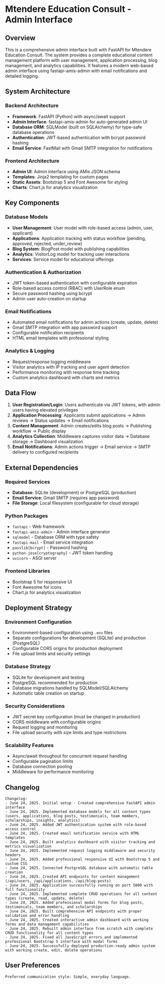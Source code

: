 # Mtendere Education Consult - Admin Interface

## Overview

This is a comprehensive admin interface built with FastAPI for Mtendere Education Consult. The system provides a complete educational content management platform with user management, application processing, blog management, and analytics capabilities. It features a modern web-based admin interface using fastapi-amis-admin with email notifications and detailed logging.

## System Architecture

### Backend Architecture
- **Framework**: FastAPI (Python) with async/await support
- **Admin Interface**: fastapi-amis-admin for auto-generated admin UI
- **Database ORM**: SQLModel (built on SQLAlchemy) for type-safe database operations
- **Authentication**: JWT-based authentication with bcrypt password hashing
- **Email Service**: FastMail with Gmail SMTP integration for notifications

### Frontend Architecture
- **Admin UI**: Admin interface using AMis JSON schema
- **Templates**: Jinja2 templating for custom pages
- **Static Assets**: Bootstrap 5 and Font Awesome for styling
- **Charts**: Chart.js for analytics visualization

## Key Components

### Database Models
- **User Management**: User model with role-based access (admin, user, applicant)
- **Applications**: Application tracking with status workflow (pending, approved, rejected, under_review)
- **Blog System**: BlogPost model with publishing capabilities
- **Analytics**: VisitorLog model for tracking user interactions
- **Services**: Service model for educational offerings

### Authentication & Authorization
- JWT token-based authentication with configurable expiration
- Role-based access control (RBAC) with UserRole enum
- Secure password hashing using bcrypt
- Admin user auto-creation on startup

### Email Notifications
- Automated email notifications for admin actions (create, update, delete)
- Gmail SMTP integration with app password support
- Configurable notification recipients
- HTML email templates with professional styling

### Analytics & Logging
- Request/response logging middleware
- Visitor analytics with IP tracking and user agent detection
- Performance monitoring with response time tracking
- Custom analytics dashboard with charts and metrics

## Data Flow

1. **User Registration/Login**: Users authenticate via JWT tokens, with admin users having elevated privileges
2. **Application Processing**: Applicants submit applications → Admin reviews → Status updates → Email notifications
3. **Content Management**: Admin creates/edits blog posts → Publishing workflow → Public display
4. **Analytics Collection**: Middleware captures visitor data → Database storage → Dashboard visualization
5. **Email Notifications**: Admin actions trigger → Email service → SMTP delivery to configured recipients

## External Dependencies

### Required Services
- **Database**: SQLite (development) or PostgreSQL (production)
- **Email Service**: Gmail SMTP (requires app password)
- **File Storage**: Local filesystem (configurable for cloud storage)

### Python Packages
- `fastapi` - Web framework
- `fastapi-amis-admin` - Admin interface generator
- `sqlmodel` - Database ORM with type safety
- `fastapi-mail` - Email service integration
- `passlib[bcrypt]` - Password hashing
- `python-jose[cryptography]` - JWT token handling
- `uvicorn` - ASGI server

### Frontend Libraries
- Bootstrap 5 for responsive UI
- Font Awesome for icons
- Chart.js for analytics visualization

## Deployment Strategy

### Environment Configuration
- Environment-based configuration using `.env` files
- Separate configurations for development (SQLite) and production (PostgreSQL)
- Configurable CORS origins for production deployment
- File upload limits and security settings

### Database Strategy
- SQLite for development and testing
- PostgreSQL recommended for production
- Database migrations handled by SQLModel/SQLAlchemy
- Automatic table creation on startup

### Security Considerations
- JWT secret key configuration (must be changed in production)
- CORS middleware with configurable origins
- Request logging and monitoring
- File upload security with size limits and type restrictions

### Scalability Features
- Async/await throughout for concurrent request handling
- Configurable pagination limits
- Database connection pooling
- Middleware for performance monitoring

## Changelog

```
Changelog:
- June 24, 2025. Initial setup - Created comprehensive FastAPI admin interface
- June 24, 2025. Implemented database models for all content types (users, applications, blog posts, testimonials, team members, scholarships, insights, analytics)
- June 24, 2025. Added JWT authentication system with role-based access control
- June 24, 2025. Created email notification service with HTML templates
- June 24, 2025. Built analytics dashboard with visitor tracking and metrics visualization
- June 24, 2025. Implemented request logging middleware and security headers
- June 24, 2025. Added professional responsive UI with Bootstrap 5 and custom CSS
- June 24, 2025. Connected PostgreSQL database with automatic table creation
- June 24, 2025. Created API endpoints for content management (/api/users, /api/applications, /api/blog-posts)
- June 24, 2025. Application successfully running on port 5000 with full functionality
- June 24, 2025. Implemented complete CRUD operations for all content types (create, read, update, delete)
- June 24, 2025. Added professional modal forms for blog posts, testimonials, team members, and scholarships
- June 24, 2025. Built comprehensive API endpoints with proper validation and error handling
- June 24, 2025. Created interactive admin dashboard with working forms and data management capabilities
- June 24, 2025. Rebuilt admin interface from scratch with complete CRUD functionality for all content types
- June 24, 2025. Fixed all JavaScript errors and implemented professional Bootstrap 5 interface with modal forms
- June 24, 2025. Successfully deployed production-ready admin system with working create, edit, delete operations
```

## User Preferences

```
Preferred communication style: Simple, everyday language.
```